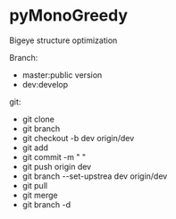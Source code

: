 # pyMonoGreedy
Bigeye structure optimization

Branch:

* master:public version
* dev:develop

git:

* git clone
* git branch
* git checkout -b dev origin/dev
* git add 
* git commit -m " "
* git push origin dev
* git branch --set-upstrea dev origin/dev
* git pull
* git merge <name>
* git branch -d <name>
